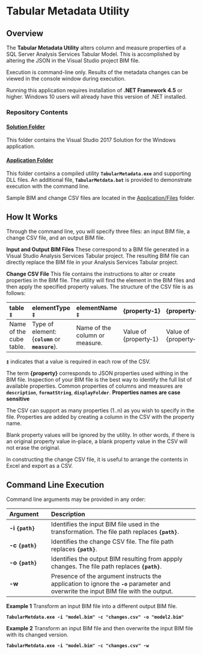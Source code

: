 # Tabular Metadata Utility
## Overview
The **Tabular Metadata Utility** alters column and measure properties of a SQL Server Analysis Services Tabular Model.  This is accomplished by altering the JSON in the Visual Studio project BIM file.

Execution is command-line only.  Results of the metadata changes can be viewed in the console window during execution.

Running this application requires installation of **.NET Framework 4.5** or higher.  Windows 10 users will already have this version of .NET installed.

### Repository Contents
#### [Solution Folder](https://github.com/centricconsulting/ssas-tabular-metadata/tree/master/Solution)
This folder contains the Visual Studio 2017 Solution for the Windows application.

#### [Application Folder](https://github.com/centricconsulting/ssas-tabular-metadata/tree/master/Application)
This folder contains a compiled utility **`TabularMetadata.exe`** and supporting DLL files.  An additional file, **`TabularMetdata.bat`** is provided to demonstrate execution with the command line.

Sample BIM and change CSV files are located in the [Application/Files](https://github.com/centricconsulting/ssas-tabular-metadata/tree/master/Application/Files) folder.

## How It Works
Through the command line, you will specify three files: an input BIM file, a change CSV file, and an output BIM file.

**Input and Output BIM Files** These correspond to a BIM file generated in a Visual Studio Analysis Services Tabular project. The resulting BIM file can directly replace the BIM file in your Analysis Services Tabular project.

**Change CSV File** This file contains the instructions to alter or create properties in the BIM file. The utility will find the element in the BIM files and then apply the specified property values. The structure of the CSV file is as follows:

table `‡`                 |elementType `‡`                                   |elementName `‡`               |{property&#x2011;1}         | {property&#x2011;n}
:-------------------------|:-------------------------------------------------|:-----------------------------|:---------------------------|:----------------------------
Name of the cube table.   |Type of element: {**`column`** or **`measure`**}. |Name of the column or measure.|Value of {property&#x2011;1}|Value of {property&#x2011;n}

**`‡`** indicates that a value is required in each row of the CSV.

The term **{property}** corresponds to JSON properties used withing in the BIM file. Inspection of your BIM file is the best way to identify the full list of available properties. Common properties of columns and measures are **`description`**, **`formatString`**, **`displayFolder`**. **Properties names are case sensitive**

The CSV can support as many properties (1..n) as you wish to specify in the file.  Properties are added by creating a column in the CSV with the property name.

Blank property values will be ignored by the utility. In other words, if there is an original property value in-place, a blank property value in the CSV will not erase the original.

In constructing the change CSV file, it is useful to arrange the contents in Excel and export as a CSV.


## Command Line Execution
Command line arguments may be provided in any order:

Argument&nbsp;&nbsp;&nbsp;&nbsp;|Description
:----------------------|:---------------
**-i `{path}`**      | Identifies the input BIM file used in the transformation.  The file path replaces **`{path}`**.
**-c `{path}`**      | Identifies the change CSV file.  The file path replaces **`{path}`**.
**-o `{path}`**      | Identifies the output BIM resulting from appply changes.  The file path replaces **`{path}`**.
**-w**               | Presence of the argument instructs the application to ignore the **`-o`** parameter and overwrite the input BIM file with the output.

**Example 1**
Transform an input BIM file into a different output BIM file.

**```TabularMetdata.exe -i "model.bim" -c "changes.csv" -o "model2.bim"```**

**Example 2**
Transform an input BIM file and then overwrite the input BIM file with its changed version.

**```TabularMetdata.exe -i "model.bim" -c "changes.csv" -w```**
